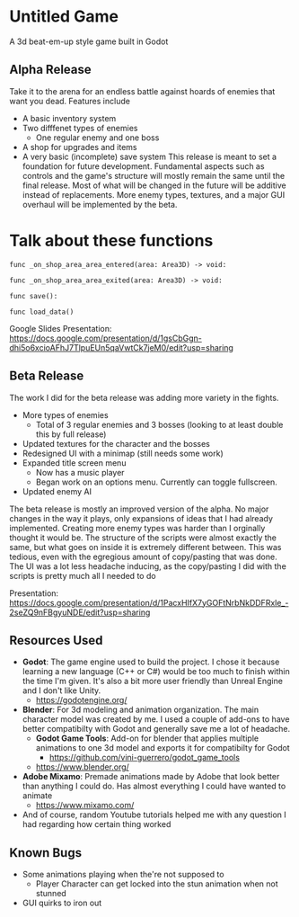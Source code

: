 # Untitled Game
A 3d beat-em-up style game built in Godot

## Alpha Release
Take it to the arena for an endless battle against hoards of enemies that want you dead.
Features include
- A basic inventory system
- Two difffenet types of enemies
  - One regular enemy and one boss
- A shop for upgrades and items
- A very basic (incomplete) save system
This release is meant to set a foundation for future development. Fundamental aspects such as controls and the game's structure will mostly remain the same until the final release. Most of what will be changed in the future will be additive instead of replacements. More enemy types, textures, and a major GUI overhaul will be implemented by the beta.

# Talk about these functions
```
func _on_shop_area_area_entered(area: Area3D) -> void:
```
```
func _on_shop_area_area_exited(area: Area3D) -> void:
```
```
func save():
```
```
func load_data()
```
Google Slides Presentation: https://docs.google.com/presentation/d/1gsCbGgn-dhi5o6xcioAFhJ7TlpuEUn5qaVwtCk7jeM0/edit?usp=sharing

## Beta Release
The work I did for the beta release was adding more variety in the fights.
- More types of enemies
  - Total of 3 regular enemies and 3 bosses (looking to at least double this by full release)
- Updated textures for the character and the bosses
- Redesigned UI with a minimap (still needs some work)
- Expanded title screen menu
  - Now has a music player
  - Began work on an options menu. Currently can toggle fullscreen.
- Updated enemy AI

The beta release is mostly an improved version of the alpha. No major changes in the way it plays, only expansions of ideas that I had already implemented.
Creating more enemy types was harder than I orginally thought it would be. The structure of the scripts were almost exactly the same, but what goes on inside it is extremely different between. This was tedious, even with the egregious amount of copy/pasting that was done.
The UI was a lot less headache inducing, as the copy/pasting I did with the scripts is pretty much all I needed to do

Presentation: https://docs.google.com/presentation/d/1PacxHIfX7yGOFtNrbNkDDFRxle_-2seZQ9nFBgyuNDE/edit?usp=sharing

## Resources Used
- **Godot**: The game engine used to build the project. I chose it because learning a new language (C++ or C#) would be too much to finish within the time I'm given. It's also a bit more user friendly than Unreal Engine and I don't like Unity.
  - https://godotengine.org/
- **Blender**: For 3d modeling and animation organization. The main character model was created by me. I used a couple of add-ons to have better compatibilty with Godot and generally save me a lot of headache.
  - **Godot Game Tools**: Add-on for blender that applies multiple animations to one 3d model and exports it for compatibilty for Godot
    - https://github.com/vini-guerrero/godot_game_tools
  - https://www.blender.org/
- **Adobe Mixamo**: Premade animations made by Adobe that look better than anything I could do. Has almost everything I could have wanted to animate
  -  https://www.mixamo.com/
- And of course, random Youtube tutorials helped me with any question I had regarding how certain thing worked 

## Known Bugs
- Some animations playing when the're not supposed to
  - Player Character can get locked into the stun animation when not stunned
- GUI quirks to iron out
